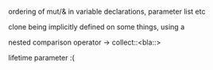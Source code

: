 

ordering of mut/& in variable declarations, parameter list etc

clone being implicitly defined on some things, using a 

nested comparison operator -> collect::<bla::<bla>>

lifetime parameter :(
